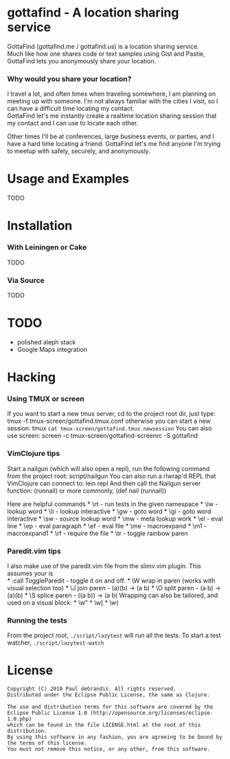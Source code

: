 
gottafind - A location sharing service
======================================
GottaFind (gottafind.me / gottafind.us) is a location sharing service.  
Much like how one shares code or text samples using Gist and Pastie, GottaFind lets you anonymously share your location.

### Why would you share your location?
I travel a lot, and often times when traveling somewhere, I am planning on meeting up with someone. 
I'm not always familiar with the cities I visit, so I can have a difficult time locating my contact.  
GottaFind let's me instantly create a realtime location sharing session that my contact and I can use to locate each other.  

Other times I'll be at conferences, large business events, or parties, and I have a hard time locating a friend. 
GottaFind let's me find anyone I'm trying to meetup with safely, securely, and anonymously.


Usage and Examples
==================
TODO



Installation
============
### With Leiningen or Cake

TODO

### Via Source

TODO


TODO
====

* polished aleph stack
* Google Maps integration


Hacking
=======

### Using TMUX or screen

If you want to start a new tmux server, cd to the project root dir, just type:
    tmux -f tmux-screen/gottafind.tmux.conf
otherwise you can start a new session:
    tmux `cat tmux-screen/gottafind.tmux.newsession`
You can also use screen:
    screen -c tmux-screen/gottafind-screenrc -S gottafind


### VimClojure tips

Start a nailgun (which will also open a repl),
run the following command from the project root:
    script/nailgun
You can also run a rlwrap'd REPL that VimClojure can connect to:
    lein repl
And then call the Nailgun server function:
    (runnail)
or more commonly,
    (def nail (runnail))

Here are helpful commands
    * \rt - run tests in the given namespace
    * \lw - lookup word
    * \li - lookup interactive
    * \gw - goto word
    * \gi - goto word interactive
    * \sw - source lookup word
    * \mw - meta lookup work
    * \el - eval line
    * \ep - eval paragraph
    * \ef - eval file
    * \me - macroexpand
    * \m1 - macroexpand1
    * \rf - require the file
    * \tr - toggle rainbow paren

### Paredit.vim tips

I also make use of the paredit.vim file from the slimv.vim plugin. This assumes your <leader> is \
    * :call ToggleParedit - toggle it on and off.
    * \W wrap in paren (works with visual selection too)
    * \J join paren - (a)(b) -> (a b)
    * \O split paren - (a b) -> (a)(b)
    * \S splice paren - ((a b)) -> (a b)
Wrapping can also be tailored, and used on a visual block:
    * \w"
    * \w[
    * \w(


### Running the tests

From the project root, `./script/lazytest` will run all the tests.
To start a test watcher, `./script/lazytest-watch`


License
=======

    Copyright (C) 2010 Paul deGrandis. All rights reserved.
    Distributed under the Eclipse Public License, the same as Clojure.
	
	The use and distribution terms for this software are covered by the 
	Eclipse Public License 1.0 (http://opensource.org/licenses/eclipse-1.0.php) 
	which can be found in the file LICENSE.html at the root of this distribution. 
	By using this software in any fashion, you are agreeing to be bound by the terms of this license. 
	You must not remove this notice, or any other, from this software.

